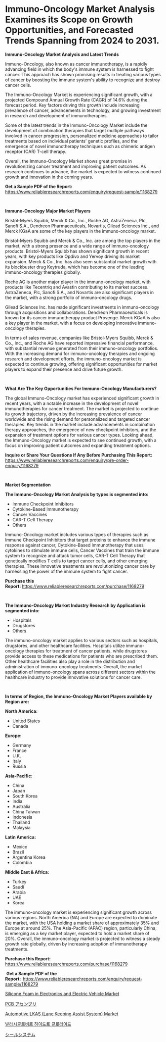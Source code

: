 <p><h1>Immuno-Oncology Market Analysis Examines its Scope on Growth Opportunities, and Forecasted Trends Spanning from 2024 to 2031.</h1></p><p><strong>Immuno-Oncology Market Analysis and Latest Trends</strong></p>
<p><p>Immuno-Oncology, also known as cancer immunotherapy, is a rapidly advancing field in which the body's immune system is harnessed to fight cancer. This approach has shown promising results in treating various types of cancer by boosting the immune system's ability to recognize and destroy cancer cells.</p><p>The Immuno-Oncology Market is experiencing significant growth, with a projected Compound Annual Growth Rate (CAGR) of 14.6% during the forecast period. Key factors driving this growth include increasing prevalence of cancer, advancements in technology, and growing investment in research and development of immunotherapies.</p><p>Some of the latest trends in the Immuno-Oncology Market include the development of combination therapies that target multiple pathways involved in cancer progression, personalized medicine approaches to tailor treatments based on individual patients' genetic profiles, and the emergence of novel immunotherapy techniques such as chimeric antigen receptor (CAR) T-cell therapy.</p><p>Overall, the Immuno-Oncology Market shows great promise in revolutionizing cancer treatment and improving patient outcomes. As research continues to advance, the market is expected to witness continued growth and innovation in the coming years.</p></p>
<p><strong>Get a Sample PDF of the Report:&nbsp;</strong> <a href="https://www.reliableresearchreports.com/enquiry/request-sample/1168279">https://www.reliableresearchreports.com/enquiry/request-sample/1168279</a></p>
<p>&nbsp;</p>
<p><strong>Immuno-Oncology Major Market Players</strong></p>
<p><p>Bristol-Myers Squibb, Merck & Co., Inc., Roche AG, AstraZeneca, Plc, Sanofi S.A., Dendreon Pharmaceuticals, Novartis, Gilead Sciences Inc., and Merck KGaA are some of the key players in the immuno-oncology market. </p><p>Bristol-Myers Squibb and Merck & Co., Inc. are among the top players in the market, with a strong presence and a wide range of immuno-oncology products. Bristol-Myers Squibb has shown significant growth in recent years, with key products like Opdivo and Yervoy driving its market expansion. Merck & Co., Inc. has also seen substantial market growth with its blockbuster drug Keytruda, which has become one of the leading immuno-oncology therapies globally.</p><p>Roche AG is another major player in the immuno-oncology market, with products like Tecentriq and Avastin contributing to its market success. AstraZeneca, Plc, Sanofi S.A., and Novartis are also significant players in the market, with a strong portfolio of immuno-oncology drugs.</p><p>Gilead Sciences Inc. has made significant investments in immuno-oncology through acquisitions and collaborations. Dendreon Pharmaceuticals is known for its cancer immunotherapy product Provenge. Merck KGaA is also a key player in the market, with a focus on developing innovative immuno-oncology therapies.</p><p>In terms of sales revenue, companies like Bristol-Myers Squibb, Merck & Co., Inc., and Roche AG have reported impressive financial performance, with substantial revenue generated from their immuno-oncology portfolios. With the increasing demand for immuno-oncology therapies and ongoing research and development efforts, the immuno-oncology market is expected to continue growing, offering significant opportunities for market players to expand their presence and drive future growth.</p></p>
<p>&nbsp;</p>
<p><strong>What Are The Key Opportunities For Immuno-Oncology Manufacturers?</strong></p>
<p><p>The global Immuno-Oncology market has experienced significant growth in recent years, with a notable increase in the development of novel immunotherapies for cancer treatment. The market is projected to continue its growth trajectory, driven by the increasing prevalence of cancer worldwide and the rising demand for personalized and targeted cancer therapies. Key trends in the market include advancements in combination therapy approaches, the emergence of new checkpoint inhibitors, and the expansion of treatment options for various cancer types. Looking ahead, the Immuno-Oncology market is expected to see continued growth, with a focus on improving patient outcomes and expanding treatment options.</p></p>
<p><strong>Inquire or Share Your Questions If Any Before Purchasing This Report:</strong> <a href="https://www.reliableresearchreports.com/enquiry/pre-order-enquiry/1168279">https://www.reliableresearchreports.com/enquiry/pre-order-enquiry/1168279</a></p>
<p>&nbsp;</p>
<p><strong>Market Segmentation</strong></p>
<p><strong>The Immuno-Oncology Market Analysis by types is segmented into:</strong></p>
<p><ul><li>Immune Checkpoint Inhibitors</li><li>Cytokine-Based Immunotherapy</li><li>Cancer Vaccines</li><li>CAR-T Cell Therapy</li><li>Others</li></ul></p>
<p><p>Immuno-Oncology market includes various types of therapies such as Immune Checkpoint Inhibitors that target proteins to enhance the immune response against cancer, Cytokine-Based Immunotherapy that uses cytokines to stimulate immune cells, Cancer Vaccines that train the immune system to recognize and attack tumor cells, CAR-T Cell Therapy that genetically modifies T cells to target cancer cells, and other emerging therapies. These innovative treatments are revolutionizing cancer care by harnessing the power of the immune system to fight cancer.</p></p>
<p><strong>Purchase this Report:&nbsp;</strong><a href="https://www.reliableresearchreports.com/purchase/1168279">https://www.reliableresearchreports.com/purchase/1168279</a></p>
<p>&nbsp;</p>
<p><strong>The Immuno-Oncology Market Industry Research by Application is segmented into:</strong></p>
<p><ul><li>Hospitals</li><li>Drugstores</li><li>Others</li></ul></p>
<p><p>The immuno-oncology market applies to various sectors such as hospitals, drugstores, and other healthcare facilities. Hospitals utilize immuno-oncology therapies for treatment of cancer patients, while drugstores provide access to these medications for patients who are prescribed them. Other healthcare facilities also play a role in the distribution and administration of immuno-oncology treatments. Overall, the market application of immuno-oncology spans across different sectors within the healthcare industry to provide innovative solutions for cancer care.</p></p>
<p>&nbsp;</p>
<p><strong>In terms of Region, the Immuno-Oncology Market Players available by Region are:</strong></p>
<p>
    <p> <strong> North America: </strong>
        <ul>
            <li>United States</li>
            <li>Canada</li>
        </ul>
        </p> 
    <p> <strong> Europe: </strong>
        <ul>
            <li>Germany</li>
            <li>France</li>
            <li>U.K.</li>
            <li>Italy</li>
            <li>Russia</li>
        </ul>
        </p> 
    <p> <strong> Asia-Pacific: </strong>
        <ul>
            <li>China</li>
            <li>Japan</li>
            <li>South Korea</li>
            <li>India</li>
            <li>Australia</li>
            <li>China Taiwan</li>
            <li>Indonesia</li>
            <li>Thailand</li>
            <li>Malaysia</li>
        </ul>
        </p> 
    <p> <strong> Latin America: </strong>
        <ul>
            <li>Mexico</li>
            <li>Brazil</li>
            <li>Argentina Korea</li>
            <li>Colombia</li>
        </ul>
        </p> 
    <p> <strong> Middle East & Africa: </strong>
        <ul>
            <li>Turkey</li>
            <li>Saudi</li>
            <li>Arabia</li>
            <li>UAE</li>
            <li>Korea</li>
        </ul>
    </p>
    </p>
<p><p>The immuno-oncology market is experiencing significant growth across various regions. North America (NA) and Europe are expected to dominate the market, with the USA holding a market share of approximately 35% and Europe at around 25%. The Asia-Pacific (APAC) region, particularly China, is emerging as a key market player, expected to hold a market share of 20%. Overall, the immuno-oncology market is projected to witness a steady growth rate globally, driven by increasing adoption of immunotherapy treatments.</p></p>
<p><strong>Purchase this Report: </strong><a href="https://www.reliableresearchreports.com/purchase/1168279">https://www.reliableresearchreports.com/purchase/1168279</a></p>
<p>&nbsp;<strong>Get a Sample PDF of the Report:&nbsp;&nbsp;</strong><a href="https://www.reliableresearchreports.com/enquiry/request-sample/1168279">https://www.reliableresearchreports.com/enquiry/request-sample/1168279</a></p>
<p><strong></strong></p>
<p><p><a href="https://github.com/beatblasta/Market-Research-Report-List-2/blob/main/silicone-foam-in-electronics-and-electric-vehicle-market.md">Silicone Foam in Electronics and Electric Vehicle Market</a></p><p><a href="https://medium.com/@jaynedurgan2023/pcb%E3%82%A2%E3%82%BB%E3%83%B3%E3%83%96%E3%83%AA%E5%B8%82%E5%A0%B4%E8%AA%BF%E6%9F%BB%E3%83%AC%E3%83%9D%E3%83%BC%E3%83%88-%E3%81%9D%E3%81%AE%E6%AD%B4%E5%8F%B2%E3%81%A8%E4%BA%88%E6%B8%AC2024%E5%B9%B4%E3%81%8B%E3%82%892031%E5%B9%B4%E3%81%BE%E3%81%A7-e861de632b43">PCB アセンブリ</a></p><p><a href="https://view.publitas.com/reportprime-1/automotive-lkas-lane-keeping-assist-system-market-analysis-examines-its-scope-on-growth-opportunities-and-forecasted-trends-spanning-from-2024-to-2031/">Automotive LKAS (Lane Keeping Assist System) Market</a></p><p><a href="https://medium.com/@louisa_aug08/%EB%B0%9C%EB%9D%BC%EC%8B%B8%EC%9D%B4%ED%81%B4%EB%A1%9C%EB%B9%84%EB%A5%B4-%EC%97%BC%ED%99%94%EB%AC%BC-%EC%8B%9C%EC%9E%A5-%EA%B7%9C%EB%AA%A8-%EC%8B%9C%EC%9E%A5-%EA%B0%9C%EC%9A%94-%EB%B0%8F-%EC%8B%9C%EC%9E%A5-%EC%98%88%EC%B8%A1-2024%EB%85%84%EB%B6%80%ED%84%B0-2031%EB%85%84-5753836b102e">발라시클로비르 하이드로 클로라이드</a></p><p><a href="https://medium.com/@jaynedurgan2023/%E3%82%B7%E3%83%BC%E3%83%AB%E3%82%B7%E3%82%B9%E3%83%86%E3%83%A0%E5%B8%82%E5%A0%B4%E3%81%AF%E5%B8%82%E5%A0%B4%E3%82%B7%E3%82%A7%E3%82%A2-%E3%82%B5%E3%82%A4%E3%82%BA-2031%E5%B9%B4%E3%81%BE%E3%81%A7%E3%81%AE%E4%BA%88%E6%B8%AC%E3%82%92%E7%84%A6%E7%82%B9%E3%81%A8%E3%81%97%E3%81%A6%E3%81%84%E3%81%BE%E3%81%99-ab6b84087cc0">シールシステム</a></p></p>
